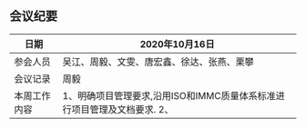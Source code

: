 ## 会议纪要
| 日期 | 2020年10月16日 |
|---|---|
|参会人员|吴江、周毅、文雯、唐宏鑫、徐达、张燕、栗攀|
|会议记录|周毅|
|本周工作内容|1、明确项目管理要求,沿用ISO和IMMC质量体系标准进行项目管理及文档要求. 2、| 

